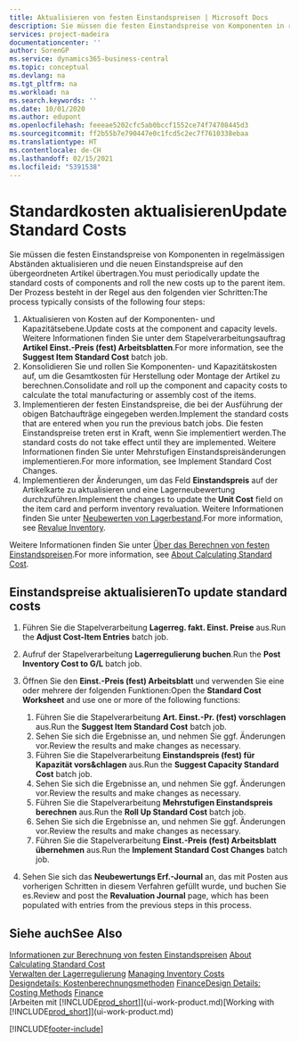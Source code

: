 ```yaml
---
title: Aktualisieren von festen Einstandspreisen | Microsoft Docs
description: Sie müssen die festen Einstandspreise von Komponenten in regelmässigen Abständen aktualisieren und die neuen Einstandspreise auf den übergeordneten Artikel übertragen.
services: project-madeira
documentationcenter: ''
author: SorenGP
ms.service: dynamics365-business-central
ms.topic: conceptual
ms.devlang: na
ms.tgt_pltfrm: na
ms.workload: na
ms.search.keywords: ''
ms.date: 10/01/2020
ms.author: edupont
ms.openlocfilehash: feeeae5202cfc5ab0bccf1552ce74f74708445d3
ms.sourcegitcommit: ff2b55b7e790447e0c1fcd5c2ec7f7610338ebaa
ms.translationtype: HT
ms.contentlocale: de-CH
ms.lasthandoff: 02/15/2021
ms.locfileid: "5391538"
---
```

# <a name="update-standard-costs"></a><span data-ttu-id="91c72-103">Standardkosten aktualisieren</span><span class="sxs-lookup"><span data-stu-id="91c72-103">Update Standard Costs</span></span>
<span data-ttu-id="91c72-104">Sie müssen die festen Einstandspreise von Komponenten in regelmässigen Abständen aktualisieren und die neuen Einstandspreise auf den übergeordneten Artikel übertragen.</span><span class="sxs-lookup"><span data-stu-id="91c72-104">You must periodically update the standard costs of components and roll the new costs up to the parent item.</span></span> <span data-ttu-id="91c72-105">Der Prozess besteht in der Regel aus den folgenden vier Schritten:</span><span class="sxs-lookup"><span data-stu-id="91c72-105">The process typically consists of the following four steps:</span></span>  

1.  <span data-ttu-id="91c72-106">Aktualisieren von Kosten auf der Komponenten- und Kapazitätsebene.</span><span class="sxs-lookup"><span data-stu-id="91c72-106">Update costs at the component and capacity levels.</span></span> <span data-ttu-id="91c72-107">Weitere Informationen finden Sie unter dem Stapelverarbeitungsauftrag **Artikel Einst.-Preis (fest) Arbeitsblatten**.</span><span class="sxs-lookup"><span data-stu-id="91c72-107">For more information, see the **Suggest Item Standard Cost** batch job.</span></span>  
2.  <span data-ttu-id="91c72-108">Konsolidieren Sie und rollen Sie Komponenten- und Kapazitätskosten auf, um die Gesamtkosten für Herstellung oder Montage der Artikel zu berechnen.</span><span class="sxs-lookup"><span data-stu-id="91c72-108">Consolidate and roll up the component and capacity costs to calculate the total manufacturing or assembly cost of the items.</span></span>  
3.  <span data-ttu-id="91c72-109">Implementieren der festen Einstandspreise, die bei der Ausführung der obigen Batchaufträge eingegeben werden.</span><span class="sxs-lookup"><span data-stu-id="91c72-109">Implement the standard costs that are entered when you run the previous batch jobs.</span></span> <span data-ttu-id="91c72-110">Die festen Einstandspreise treten erst in Kraft, wenn Sie implementiert werden.</span><span class="sxs-lookup"><span data-stu-id="91c72-110">The standard costs do not take effect until they are implemented.</span></span> <span data-ttu-id="91c72-111">Weitere Informationen finden Sie unter Mehrstufigen Einstandspreisänderungen implementieren.</span><span class="sxs-lookup"><span data-stu-id="91c72-111">For more information, see Implement Standard Cost Changes.</span></span>  
4.  <span data-ttu-id="91c72-112">Implementieren der Änderungen, um das Feld **Einstandspreis** auf der Artikelkarte zu aktualisieren und eine Lagerneubewertung durchzuführen.</span><span class="sxs-lookup"><span data-stu-id="91c72-112">Implement the changes to update the **Unit Cost** field on the item card and perform inventory revaluation.</span></span> <span data-ttu-id="91c72-113">Weitere Informationen finden Sie unter [Neubewerten von Lagerbestand](inventory-how-revalue-inventory.md).</span><span class="sxs-lookup"><span data-stu-id="91c72-113">For more information, see [Revalue Inventory](inventory-how-revalue-inventory.md).</span></span>  

<span data-ttu-id="91c72-114">Weitere Informationen finden Sie unter [Über das Berechnen von festen Einstandspreisen](finance-about-calculating-standard-cost.md).</span><span class="sxs-lookup"><span data-stu-id="91c72-114">For more information, see [About Calculating Standard Cost](finance-about-calculating-standard-cost.md).</span></span>  
## <a name="to-update-standard-costs"></a><span data-ttu-id="91c72-115">Einstandspreise aktualisieren</span><span class="sxs-lookup"><span data-stu-id="91c72-115">To update standard costs</span></span>  
1.  <span data-ttu-id="91c72-116">Führen Sie die Stapelverarbeitung **Lagerreg. fakt. Einst. Preise** aus.</span><span class="sxs-lookup"><span data-stu-id="91c72-116">Run the **Adjust Cost-Item Entries** batch job.</span></span>  
2.  <span data-ttu-id="91c72-117">Aufruf der Stapelverarbeitung **Lagerregulierung buchen**.</span><span class="sxs-lookup"><span data-stu-id="91c72-117">Run the **Post Inventory Cost to G/L** batch job.</span></span>  
3.  <span data-ttu-id="91c72-118">Öffnen Sie den **Einst.-Preis (fest) Arbeitsblatt** und verwenden Sie eine oder mehrere der folgenden Funktionen:</span><span class="sxs-lookup"><span data-stu-id="91c72-118">Open the **Standard Cost Worksheet** and use one or more of the following functions:</span></span>  

    1.  <span data-ttu-id="91c72-119">Führen Sie die Stapelverarbeitung **Art. Einst.-Pr. (fest) vorschlagen** aus.</span><span class="sxs-lookup"><span data-stu-id="91c72-119">Run the **Suggest Item Standard Cost** batch job.</span></span>  
    2.  <span data-ttu-id="91c72-120">Sehen Sie sich die Ergebnisse an, und nehmen Sie ggf. Änderungen vor.</span><span class="sxs-lookup"><span data-stu-id="91c72-120">Review the results and make changes as necessary.</span></span>  
    3.  <span data-ttu-id="91c72-121">Führen Sie die Stapelverarbeitung **Einstandspreis (fest) für Kapazität vors&chlagen** aus.</span><span class="sxs-lookup"><span data-stu-id="91c72-121">Run the **Suggest Capacity Standard Cost** batch job.</span></span>  
    4.  <span data-ttu-id="91c72-122">Sehen Sie sich die Ergebnisse an, und nehmen Sie ggf. Änderungen vor.</span><span class="sxs-lookup"><span data-stu-id="91c72-122">Review the results and make changes as necessary.</span></span>
    5. <span data-ttu-id="91c72-123">Führen Sie die Stapelverarbeitung **Mehrstufigen Einstandspreis berechnen** aus.</span><span class="sxs-lookup"><span data-stu-id="91c72-123">Run the **Roll Up Standard Cost** batch job.</span></span>
    6.  <span data-ttu-id="91c72-124">Sehen Sie sich die Ergebnisse an, und nehmen Sie ggf. Änderungen vor.</span><span class="sxs-lookup"><span data-stu-id="91c72-124">Review the results and make changes as necessary.</span></span>
    7.  <span data-ttu-id="91c72-125">Führen Sie die Stapelverarbeitung **Einst.-Preis (fest) Arbeitsblatt übernehmen** aus.</span><span class="sxs-lookup"><span data-stu-id="91c72-125">Run the **Implement Standard Cost Changes** batch job.</span></span>  
4.  <span data-ttu-id="91c72-126">Sehen Sie sich das  **Neubewertungs Erf.-Journal** an, das mit Posten aus vorherigen Schritten in diesem Verfahren gefüllt wurde, und buchen Sie es.</span><span class="sxs-lookup"><span data-stu-id="91c72-126">Review and post the **Revaluation Journal** page, which has been populated with entries from the previous steps in this process.</span></span>  

## <a name="see-also"></a><span data-ttu-id="91c72-127">Siehe auch</span><span class="sxs-lookup"><span data-stu-id="91c72-127">See Also</span></span>  
 <span data-ttu-id="91c72-128">[Informationen zur Berechnung von festen Einstandspreisen](finance-about-calculating-standard-cost.md) </span><span class="sxs-lookup"><span data-stu-id="91c72-128">[About Calculating Standard Cost](finance-about-calculating-standard-cost.md) </span></span>  
 <span data-ttu-id="91c72-129">[Verwalten der Lagerregulierung](finance-manage-inventory-costs.md) </span><span class="sxs-lookup"><span data-stu-id="91c72-129">[Managing Inventory Costs](finance-manage-inventory-costs.md) </span></span>  
 <span data-ttu-id="91c72-130">[Designdetails: Kostenberechnungsmethoden](design-details-costing-methods.md) [Finance](finance.md)</span><span class="sxs-lookup"><span data-stu-id="91c72-130">[Design Details: Costing Methods](design-details-costing-methods.md) [Finance](finance.md)</span></span>  
 <span data-ttu-id="91c72-131">[Arbeiten mit [!INCLUDE[prod_short](includes/prod_short.md)]](ui-work-product.md)</span><span class="sxs-lookup"><span data-stu-id="91c72-131">[Working with [!INCLUDE[prod_short](includes/prod_short.md)]](ui-work-product.md)</span></span>  


[!INCLUDE[footer-include](includes/footer-banner.md)]